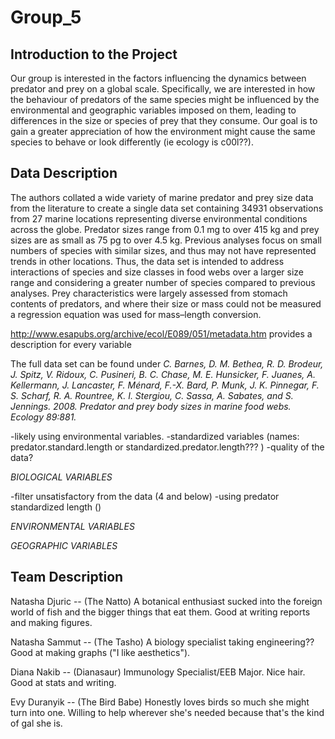 # Group_5

## Introduction to the Project

Our group is interested in the factors influencing the dynamics between predator and prey on a global scale. Specifically, we are interested in how the behaviour of predators of the same species might be influenced by the environmental and geographic variables imposed on them, leading to differences in the size or species of prey that they consume. Our goal is to gain a greater appreciation of how the environment might cause the same species to behave or look differently (ie ecology is c00l??).


## Data Description

The authors collated a wide variety of marine predator and prey size data from the literature to create a single data set containing 34931 observations from 27 marine locations representing diverse environmental conditions across the globe. Predator sizes range from 0.1 mg to over 415 kg and prey sizes are as small as 75 pg to over 4.5 kg. Previous analyses focus on small numbers of species with similar sizes, and thus may not have represented trends in other locations. Thus, the data set is intended to address interactions of species and size classes in food webs over a larger size range and considering a greater number of species compared to previous analyses. Prey characteristics were largely assessed from stomach contents of predators, and where their size or mass could not be measured a regression equation was used for mass–length conversion.

http://www.esapubs.org/archive/ecol/E089/051/metadata.htm provides a description for every variable

The full data set can be found under 
*C. Barnes, D. M. Bethea, R. D. Brodeur, J. Spitz, V. Ridoux, C. Pusineri, B. C. Chase, M. E. Hunsicker, F. Juanes, A. Kellermann, J. Lancaster, F. Ménard, F.-X. Bard, P. Munk, J. K. Pinnegar, F. S. Scharf, R. A. Rountree, K. I. Stergiou, C. Sassa, A. Sabates, and S. Jennings. 2008. Predator and prey body sizes in marine food webs. Ecology 89:881.*


-likely using environmental variables.
-standardized variables (names: predator.standard.length or standardized.predator.length???   )
-quality of the data?

*BIOLOGICAL VARIABLES*

-filter unsatisfactory from the data (4 and below)
-using predator standardized length ()


*ENVIRONMENTAL VARIABLES*


*GEOGRAPHIC VARIABLES*

## Team Description

Natasha Djuric -- (The Natto) A botanical enthusiast sucked into the foreign world of fish and the bigger things that eat them.  Good at writing reports and making figures.

Natasha Sammut -- (The Tasho) A biology specialist taking engineering?? Good at making graphs ("I like aesthetics"). 

Diana Nakib -- (Dianasaur) Immunology Specialist/EEB Major. Nice hair. Good at stats and writing.

Evy Duranyik -- (The Bird Babe) Honestly loves birds so much she might turn into one. Willing to help wherever she's needed because that's the kind of gal she is.

